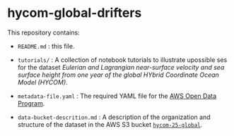 # hycom-global-drifters

This repository contains:

- `README.md` : this file.

- `tutorials/` : A collection of notebook tutorials to illustrate upossible ses for the dataset *Eulerian and Lagrangian near-surface velocity and sea surface height from one year of the global HYbrid Coordinate Ocean Model (HYCOM)*.

- `metadata-file.yaml` : The required YAML file for the [AWS Open Data Program](https://aws.amazon.com/opendata/).

- `data-bucket-descrition.md` : A description of the organization and structure of the dataset in the AWS S3 bucket [`hycom-25-global`]().
